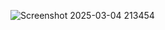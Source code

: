![Screenshot 2025-03-04 213454](https://github.com/user-attachments/assets/5bcc8226-876a-4b27-b2b4-9ba0c87cbef8)
